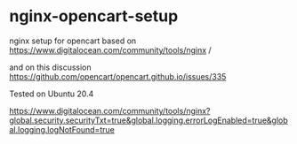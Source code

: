# nginx-opencart-setup

nginx setup for opencart based on  https://www.digitalocean.com/community/tools/nginx / 

and on this discussion https://github.com/opencart/opencart.github.io/issues/335

Tested on Ubuntu 20.4

https://www.digitalocean.com/community/tools/nginx?global.security.securityTxt=true&global.logging.errorLogEnabled=true&global.logging.logNotFound=true
